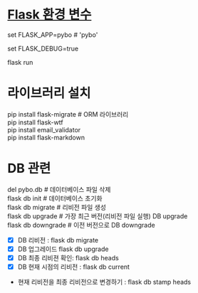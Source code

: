 # [Flask 환경 변수](https://coding-groot.tistory.com/138)

set FLASK_APP=pybo    # 'pybo'    

set FLASK_DEBUG=true

flask run

# 라이브러리 설치  
pip install flask-migrate #  ORM 라이브러리   
pip install flask-wtf   
pip install email_validator   
pip install flask-markdown   

# DB 관련

del pybo.db      # 데이터베이스 파일 삭제    
flask db init    # 데이터베이스 초기화   
flask db migrate # 리비전 파일 생성    
flask db upgrade # 가장 최근 버전(리비전 파일 실행) DB upgrade   
flask db downgrade # 이전 버전으로 DB downgrade   

- [X] DB 리비전 : flask db migrate 
- [X] DB 업그레이드  flask db upgrade 
- [X] DB 최종 리비젼 확인: flask db heads 
- [X] DB 현재 시점의 리비전 : flask db current 

- 현재 리비전을 최종 리비전으로 변경하기 : flask db stamp heads

